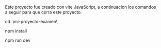 Este proyecto fue creado con vite JavaScript, a continuacion los comandos a seguir para que corra este proyecto: 

 cd .\mi-proyecto-examen\

 npm install

npm run dev
